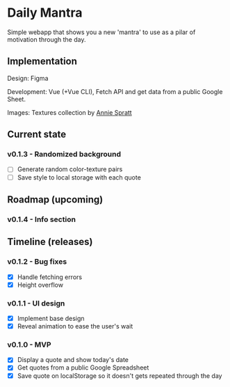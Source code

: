 # Daily Mantra

Simple webapp that shows you a new 'mantra' to use as a pilar of motivation through the day.

## Implementation

Design: Figma

Development: Vue (+Vue CLI), Fetch API and get data from a public Google Sheet.

Images: Textures collection by [Annie Spratt](https://unsplash.com/collections/2063492/backgrounds-and-textures-%F0%9F%8E%86)

## Current state

### v0.1.3 - Randomized background
- [ ] Generate random color-texture pairs
- [ ] Save style to local storage with each quote

## Roadmap (upcoming)

### v0.1.4 - Info section

## Timeline (releases)

### v0.1.2 - Bug fixes
- [x] Handle fetching errors
- [x] Height overflow

### v0.1.1 - UI design
- [x] Implement base design
- [x] Reveal animation to ease the user's wait

### v0.1.0 - MVP
- [x] Display a quote and show today's date
- [x] Get quotes from a public Google Spreadsheet
- [x] Save quote on localStorage so it doesn't gets repeated through the day